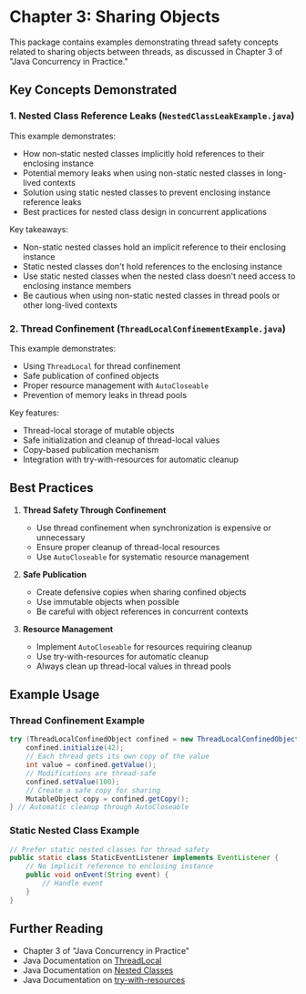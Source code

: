 # Chapter 3: Sharing Objects

This package contains examples demonstrating thread safety concepts related to sharing objects between threads, as discussed in Chapter 3 of "Java Concurrency in Practice."

## Key Concepts Demonstrated

### 1. Nested Class Reference Leaks (`NestedClassLeakExample.java`)

This example demonstrates:
- How non-static nested classes implicitly hold references to their enclosing instance
- Potential memory leaks when using non-static nested classes in long-lived contexts
- Solution using static nested classes to prevent enclosing instance reference leaks
- Best practices for nested class design in concurrent applications

Key takeaways:
- Non-static nested classes hold an implicit reference to their enclosing instance
- Static nested classes don't hold references to the enclosing instance
- Use static nested classes when the nested class doesn't need access to enclosing instance members
- Be cautious when using non-static nested classes in thread pools or other long-lived contexts

### 2. Thread Confinement (`ThreadLocalConfinementExample.java`)

This example demonstrates:
- Using `ThreadLocal` for thread confinement
- Safe publication of confined objects
- Proper resource management with `AutoCloseable`
- Prevention of memory leaks in thread pools

Key features:
- Thread-local storage of mutable objects
- Safe initialization and cleanup of thread-local values
- Copy-based publication mechanism
- Integration with try-with-resources for automatic cleanup

## Best Practices

1. **Thread Safety Through Confinement**
   - Use thread confinement when synchronization is expensive or unnecessary
   - Ensure proper cleanup of thread-local resources
   - Use `AutoCloseable` for systematic resource management

2. **Safe Publication**
   - Create defensive copies when sharing confined objects
   - Use immutable objects when possible
   - Be careful with object references in concurrent contexts

3. **Resource Management**
   - Implement `AutoCloseable` for resources requiring cleanup
   - Use try-with-resources for automatic cleanup
   - Always clean up thread-local values in thread pools

## Example Usage

### Thread Confinement Example
```java
try (ThreadLocalConfinedObject confined = new ThreadLocalConfinedObject()) {
    confined.initialize(42);
    // Each thread gets its own copy of the value
    int value = confined.getValue();
    // Modifications are thread-safe
    confined.setValue(100);
    // Create a safe copy for sharing
    MutableObject copy = confined.getCopy();
} // Automatic cleanup through AutoCloseable
```

### Static Nested Class Example
```java
// Prefer static nested classes for thread safety
public static class StaticEventListener implements EventListener {
    // No implicit reference to enclosing instance
    public void onEvent(String event) {
        // Handle event
    }
}
```

## Further Reading

- Chapter 3 of "Java Concurrency in Practice"
- Java Documentation on [ThreadLocal](https://docs.oracle.com/en/java/javase/17/docs/api/java.base/java/lang/ThreadLocal.html)
- Java Documentation on [Nested Classes](https://docs.oracle.com/javase/tutorial/java/javaOO/nested.html)
- Java Documentation on [try-with-resources](https://docs.oracle.com/javase/tutorial/essential/exceptions/tryResourceClose.html) 